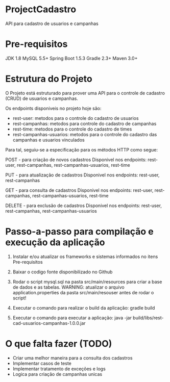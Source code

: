 # ProjectCadastro
API para cadastro de usuarios e campanhas

# Pre-requisitos
JDK 1.8
MySQL 5.5+
Spring Boot 1.5.3
Gradle 2.3+
Maven 3.0+

# Estrutura do Projeto
O Projeto está estruturado para prover uma API para o controle de cadastro (CRUD) de usuarios e campanhas.

Os endpoints disponiveis no projeto hoje são:
- rest-user: metodos para o controle do cadastro de usuarios
- rest-campanhas: metodos para controle do cadastro de campanhas
- rest-time: metodos para o controle do cadastro de times
- rest-campanhas-usuarios: metodos para o controle do cadastro das campanhas e usuarios vinculados

Para tal, seguiu-se a especificação para os métodos HTTP como segue:

POST - para criação de novos cadastros
Disponivel nos endpoints: rest-user, rest-campanhas, rest-campanhas-usuarios, rest-time

PUT - para atualização de cadastros
Disponivel nos endpoints: rest-user, rest-campanhas

GET - para consulta de cadastros
Disponivel nos endpoints: rest-user, rest-campanhas, rest-campanhas-usuarios, rest-time

DELETE - para exclusão de cadastros
Disponivel nos endpoints: rest-user, rest-campanhas, rest-campanhas-usuarios

# Passo-a-passo para compilação e execução da aplicação
1) Instalar e/ou atualizar os frameworks e sistemas informados no itens Pre-requisitos

2) Baixar o codigo fonte disponibilizado no Github

3) Rodar o script mysql.sql na pasta src/main/resources para criar a base de dados e as tabelas.
WARNING: atualizar o arquivo application.properties da pasta src/main/resouser antes de rodar o script!

4) Executar o comando para realizar o build da aplicação: gradle build

5) Executar o comando para executar a aplicação: java -jar build/libs/rest-cad-usuarios-campanhas-1.0.0.jar

# O que falta fazer (TODO)
- Criar uma melhor maneira para a consulta dos cadastros
- Implementar casos de teste
- Implementar tratamento de exceções e logs
- Logica para criação de campanhas unicas
